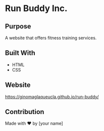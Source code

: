 # Run Buddy Inc.

## Purpose
A website that offers fitness training services.

## Built With
* HTML
* CSS

## Website
https://ginomaglaqueucla.github.io/run-buddy/

## Contribution
Made with ❤️ by [your name]
